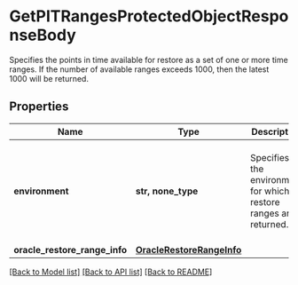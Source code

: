 # GetPITRangesProtectedObjectResponseBody

Specifies the points in time available for restore as a set of one or more time ranges. If the number of available ranges exceeds 1000, then the latest 1000 will be returned.

## Properties
Name | Type | Description | Notes
------------ | ------------- | ------------- | -------------
**environment** | **str, none_type** | Specifies the environment for which restore ranges are returned. | [optional]  if omitted the server will use the default value of "kOracle"
**oracle_restore_range_info** | [**OracleRestoreRangeInfo**](OracleRestoreRangeInfo.md) |  | [optional] 

[[Back to Model list]](../README.md#documentation-for-models) [[Back to API list]](../README.md#documentation-for-api-endpoints) [[Back to README]](../README.md)


